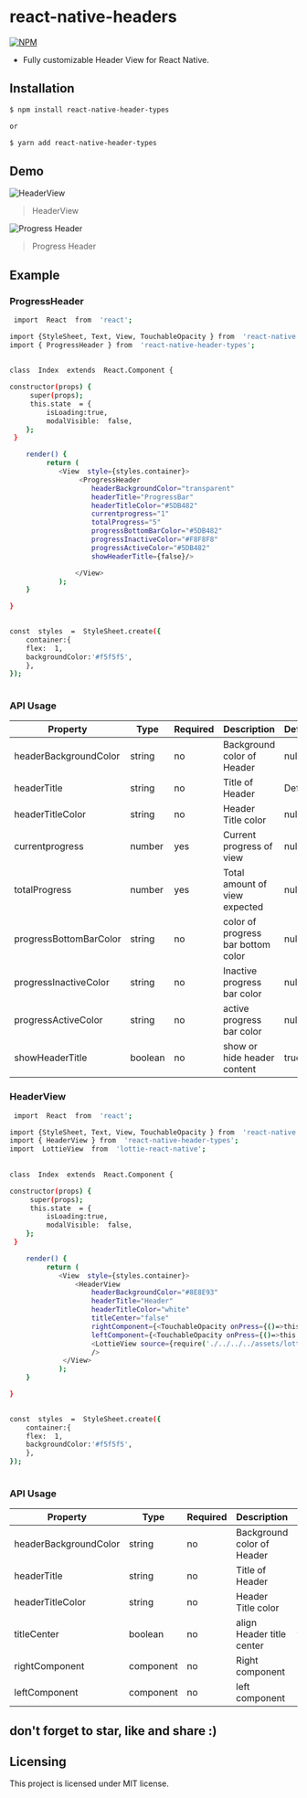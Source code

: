 # react-native-headers
[![NPM](https://nodei.co/npm/react-native-header-types.png?downloads=true&downloadRank=true&stars=true)](https://nodei.co/npm/react-native-header-types/)

 - Fully customizable Header View for React Native.
 
 
## Installation

```sh
$ npm install react-native-header-types

or

$ yarn add react-native-header-types
```


## Demo
 ![HeaderView](https://lh3.googleusercontent.com/R1_RDmuVhyfPZE_HiR2NL7iBzMRdi4g5TMSBvlXCYjgUEgLzJWZFAmmKtPpe3DlkltN8KMNVh5LvNQ "HeaderView") 
 >  HeaderView



 ![Progress Header](https://lh3.googleusercontent.com/46un_f9Ugios0HBrMSwEy3B3KPXyVD3o8HwMgzaFpSYcnTOhoj9xPgh1na2KnNY1Ad_YjRfK6d7Jfw)

> Progress Header



## Example

### ProgressHeader


```sh
 import  React  from  'react';

import {StyleSheet, Text, View, TouchableOpacity } from  'react-native';
import { ProgressHeader } from  'react-native-header-types'; 
 
  
class  Index  extends  React.Component {

constructor(props) {
	 super(props);
	 this.state  = {
		 isLoading:true,
		 modalVisible:  false,
	};
 }

	render() {
		 return (
			<View  style={styles.container}>
				 <ProgressHeader
					headerBackgroundColor="transparent"
					headerTitle="ProgressBar"
					headerTitleColor="#5DB482"
					currentprogress="1"
					totalProgress="5"
					progressBottomBarColor="#5DB482"
					progressInactiveColor="#F8F8F8"
					progressActiveColor="#5DB482"
					showHeaderTitle={false}/>

				</View>
			);
	}

}

 
const  styles  =  StyleSheet.create({
	container:{
	flex:  1,
	backgroundColor:'#f5f5f5',
	},
});
 
```

###  API Usage
|Property| Type | Required | Description | Default |
|--|--|--|--|--|
|headerBackgroundColor| string | no | Background color of Header | null |
|headerTitle| string | no | Title of Header | Default |
|headerTitleColor| string | no | Header Title color | null |
|currentprogress| number | yes | Current progress of view | null |
|totalProgress| number | yes | Total amount of view expected  | null |
|progressBottomBarColor| string | no | color of progress bar bottom color | null |
|progressInactiveColor| string | no | Inactive progress bar color | null |
|progressActiveColor| string| no | active progress bar color | null |
|showHeaderTitle| boolean| no | show or hide header content| true |
 


### HeaderView


```sh
 import  React  from  'react';

import {StyleSheet, Text, View, TouchableOpacity } from  'react-native';
import { HeaderView } from  'react-native-header-types';
import  LottieView  from  'lottie-react-native';
 
  
class  Index  extends  React.Component {

constructor(props) {
	 super(props);
	 this.state  = {
		 isLoading:true,
		 modalVisible:  false,
	};
 }

	render() {
		 return (
			<View  style={styles.container}>
				<HeaderView 
					headerBackgroundColor="#8E8E93"
					headerTitle="Header"
					headerTitleColor="white"
					titleCenter="false"
					rightComponent={<TouchableOpacity onPress={()=>this.hello()} ><Text>right gey</Text></TouchableOpacity>}
					leftComponent={<TouchableOpacity onPress={()=>this.hello()} >
					<LottieView source={require('./../../../assets/lottiefiles/menu.json')} autoPlay style={{width:60}} /></TouchableOpacity>}
					/>
			 </View>
			);
	}

}

 
const  styles  =  StyleSheet.create({
	container:{
	flex:  1,
	backgroundColor:'#f5f5f5',
	},
});
 
```

###  API Usage
|Property| Type | Required | Description | Default |
|--|--|--|--|--|
|headerBackgroundColor| string | no | Background color of Header | null |
|headerTitle| string | no | Title of Header | null |
|headerTitleColor| string | no | Header Title color | Default |
|titleCenter| boolean | no | align Header title center | false |
|rightComponent| component | no | Right component | null |
|leftComponent| component | no | left component | null |
 
 
## don't forget to star, like and share :)

## Licensing
This project is licensed under MIT license.